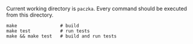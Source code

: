 Current working directory is `paczka`. Every command should be executed from this directory.

```
make                # build
make test           # run tests
make && make test   # build and run tests
```

